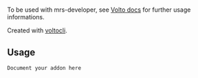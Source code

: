 # <volto-addon-name>

<volto-addon-description>
  
To be used with mrs-developer, see [Volto docs](https://docs.voltocms.com/customizing/add-ons/) for further usage informations.

Created with [voltocli](https://github.com/nzambello/voltocli).


## Usage

`Document your addon here`

